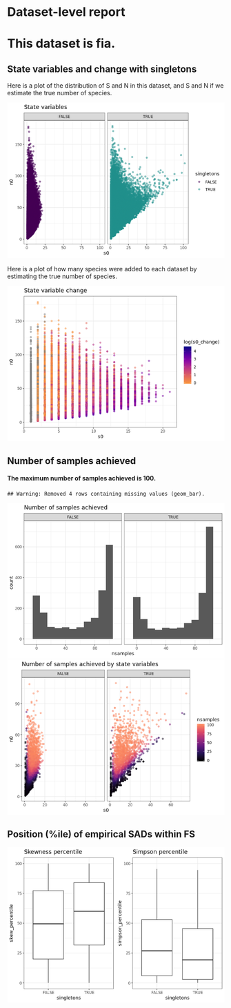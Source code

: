 Dataset-level report
================

This dataset is fia.
====================

State variables and change with singletons
------------------------------------------

Here is a plot of the distribution of S and N in this dataset, and S and N if we estimate the true number of species.

![](fia_report_files/figure-markdown_github/statevars-1.png)

Here is a plot of how many species were added to each dataset by estimating the true number of species.

![](fia_report_files/figure-markdown_github/sv%20change-1.png)

Number of samples achieved
--------------------------

#### The maximum number of samples achieved is 100.

    ## Warning: Removed 4 rows containing missing values (geom_bar).

![](fia_report_files/figure-markdown_github/plot%20nb%20samples-1.png)![](fia_report_files/figure-markdown_github/plot%20nb%20samples-2.png)

Position (%ile) of empirical SADs within FS
-------------------------------------------

![](fia_report_files/figure-markdown_github/empirical%20positions-1.png)
